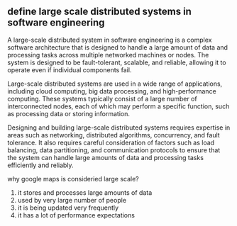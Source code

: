 ## define large scale distributed systems in software engineering 

A large-scale distributed system in software engineering is a complex software architecture that is designed to handle a large amount of data and processing tasks across multiple networked machines or nodes. The system is designed to be fault-tolerant, scalable, and reliable, allowing it to operate even if individual components fail.

Large-scale distributed systems are used in a wide range of applications, including cloud computing, big data processing, and high-performance computing. These systems typically consist of a large number of interconnected nodes, each of which may perform a specific function, such as processing data or storing information.

Designing and building large-scale distributed systems requires expertise in areas such as networking, distributed algorithms, concurrency, and fault tolerance. It also requires careful consideration of factors such as load balancing, data partitioning, and communication protocols to ensure that the system can handle large amounts of data and processing tasks efficiently and reliably.


why google maps is consideried large scale?
  1. it stores and processes large amounts of data
  2. used by very large number of people
  3. it is being updated very frequently
  4. it has a lot of performance expectations


